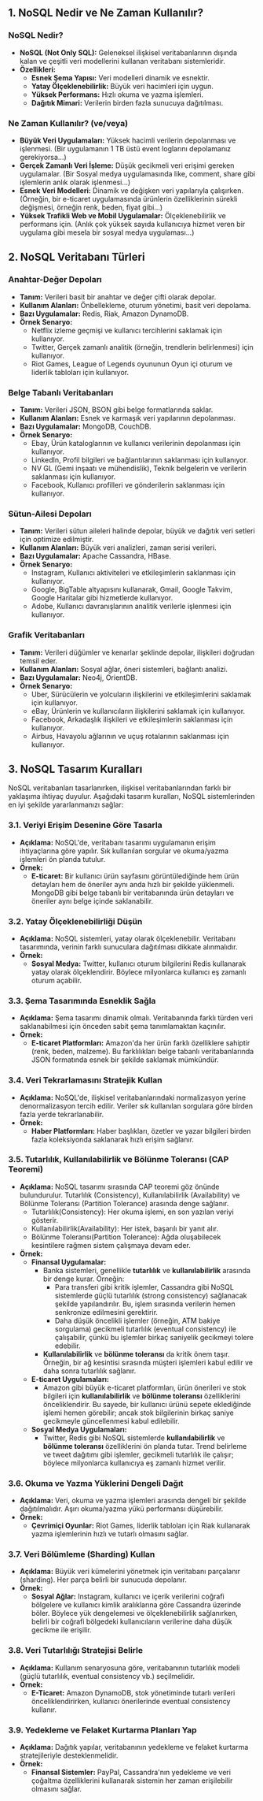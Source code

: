 ## **1. NoSQL Nedir ve Ne Zaman Kullanılır?**

### NoSQL Nedir?
- **NoSQL (Not Only SQL):** Geleneksel ilişkisel veritabanlarının dışında kalan ve çeşitli veri modellerini kullanan veritabanı sistemleridir.
- **Özellikleri:**
  - **Esnek Şema Yapısı:** Veri modelleri dinamik ve esnektir.
  - **Yatay Ölçeklenebilirlik:** Büyük veri hacimleri için uygun.
  - **Yüksek Performans:** Hızlı okuma ve yazma işlemleri. 
  - **Dağıtık Mimari:** Verilerin birden fazla sunucuya dağıtılması.

### Ne Zaman Kullanılır? (ve/veya)
- **Büyük Veri Uygulamaları:** Yüksek hacimli verilerin depolanması ve işlenmesi. (Bir uygulamanın 1 TB üstü event loglarını depolamanız gerekiyorsa...)
- **Gerçek Zamanlı Veri İşleme:** Düşük gecikmeli veri erişimi gereken uygulamalar. (Bir Sosyal medya uygulamasında like, comment, share gibi işlemlerin anlık olarak işlenmesi...)
- **Esnek Veri Modelleri:** Dinamik ve değişken veri yapılarıyla çalışırken. (Örneğin, bir e-ticaret uygulamasında ürünlerin özelliklerinin sürekli değişmesi, örneğin renk, beden, fiyat gibi...)
- **Yüksek Trafikli Web ve Mobil Uygulamalar:** Ölçeklenebilirlik ve performans için. (Anlık çok yüksek sayıda kullanıcıya hizmet veren bir uygulama gibi mesela bir sosyal medya uygulaması...)

## **2. NoSQL Veritabanı Türleri**
### Anahtar-Değer Depoları
- **Tanım:** Verileri basit bir anahtar ve değer çifti olarak depolar.
- **Kullanım Alanları:** Önbellekleme, oturum yönetimi, basit veri depolama.
- **Bazı Uygulamalar:** Redis, Riak, Amazon DynamoDB.
- **Örnek Senaryo:** 
  - Netflix izleme geçmişi ve kullanıcı tercihlerini saklamak için kullanıyor.
  - Twitter, Gerçek zamanlı analitik (örneğin, trendlerin belirlenmesi) için kullanıyor.
  - Riot Games, League of Legends oyununun Oyun içi oturum ve liderlik tabloları için kullanıyor.
### Belge Tabanlı Veritabanları
- **Tanım:** Verileri JSON, BSON gibi belge formatlarında saklar.
- **Kullanım Alanları:** Esnek ve karmaşık veri yapılarının depolanması.
- **Bazı Uygulamalar:** MongoDB, CouchDB.
- **Örnek Senaryo:** 
  - Ebay, Ürün kataloglarının ve kullanıcı verilerinin depolanması için kullanıyor.
  - LinkedIn, Profil bilgileri ve bağlantılarının saklanması için kullanıyor.
  - NV GL (Gemi inşaatı ve mühendislik), Teknik belgelerin ve verilerin saklanması için kullanıyor.
  - Facebook, Kullanıcı profilleri ve gönderilerin saklanması için kullanıyor.
### Sütun-Ailesi Depoları
- **Tanım:** Verileri sütun aileleri halinde depolar, büyük ve dağıtık veri setleri için optimize edilmiştir.
- **Kullanım Alanları:** Büyük veri analizleri, zaman serisi verileri.
- **Bazı Uygulamalar:** Apache Cassandra, HBase.
- **Örnek Senaryo:** 
  - Instagram, Kullanıcı aktiviteleri ve etkileşimlerin saklanması için kullanıyor.
  - Google, BigTable altyapısını kullanarak, Gmail, Google Takvim, Google Haritalar gibi hizmetlerde kullanıyor.
  - Adobe, Kullanıcı davranışlarının analitik verilerle işlenmesi için kullanıyor.
### Grafik Veritabanları
- **Tanım:** Verileri düğümler ve kenarlar şeklinde depolar, ilişkileri doğrudan temsil eder.
- **Kullanım Alanları:** Sosyal ağlar, öneri sistemleri, bağlantı analizi.
- **Bazı Uygulamalar:** Neo4j, OrientDB.
- **Örnek Senaryo:** 
  - Uber, Sürücülerin ve yolcuların ilişkilerini ve etkileşimlerini saklamak için kullanıyor.
  - eBay, Ürünlerin ve kullanıcıların ilişkilerini saklamak için kullanıyor.
  - Facebook, Arkadaşlık ilişkileri ve etkileşimlerin saklanması için kullanıyor.
  - Airbus, Havayolu ağlarının ve uçuş rotalarının saklanması için kullanıyor.

## **3. NoSQL Tasarım Kuralları**

NoSQL veritabanları tasarlanırken, ilişkisel veritabanlarından farklı bir yaklaşıma ihtiyaç duyulur. Aşağıdaki tasarım kuralları, NoSQL sistemlerinden en iyi şekilde yararlanmanızı sağlar:
### **3.1. Veriyi Erişim Desenine Göre Tasarla**
- **Açıklama:** NoSQL'de, veritabanı tasarımı uygulamanın erişim ihtiyaçlarına göre yapılır. Sık kullanılan sorgular ve okuma/yazma işlemleri ön planda tutulur.
- **Örnek:**
	- **E-ticaret:** Bir kullanıcı ürün sayfasını görüntülediğinde hem ürün detayları hem de öneriler aynı anda hızlı bir şekilde yüklenmeli. MongoDB gibi belge tabanlı bir veritabanında ürün detayları ve öneriler aynı belge içinde saklanabilir.
### **3.2. Yatay Ölçeklenebilirliği Düşün**
- **Açıklama:** NoSQL sistemleri, yatay olarak ölçeklenebilir. Veritabanı tasarımında, verinin farklı sunuculara dağıtılması dikkate alınmalıdır.
- **Örnek:**
	- **Sosyal Medya:** Twitter, kullanıcı oturum bilgilerini Redis kullanarak yatay olarak ölçeklendirir. Böylece milyonlarca kullanıcı eş zamanlı oturum açabilir.
### **3.3. Şema Tasarımında Esneklik Sağla**
- **Açıklama:** Şema tasarımı dinamik olmalı. Veritabanında farklı türden veri saklanabilmesi için önceden sabit şema tanımlamaktan kaçınılır.
- **Örnek:**
	- **E-ticaret Platformları:** Amazon'da her ürün farklı özelliklere sahiptir (renk, beden, malzeme). Bu farklılıkları belge tabanlı veritabanlarında JSON formatında esnek bir şekilde saklamak mümkündür.
### **3.4. Veri Tekrarlamasını Stratejik Kullan**
- **Açıklama:** NoSQL'de, ilişkisel veritabanlarındaki normalizasyon yerine denormalizasyon tercih edilir. Veriler sık kullanılan sorgulara göre birden fazla yerde tekrarlanabilir.
- **Örnek:**
	- **Haber Platformları:** Haber başlıkları, özetler ve yazar bilgileri birden fazla koleksiyonda saklanarak hızlı erişim sağlanır.
### **3.5. Tutarlılık, Kullanılabilirlik ve Bölünme Toleransı (CAP Teoremi)**
- **Açıklama:** NoSQL tasarımı sırasında CAP teoremi göz önünde bulundurulur. Tutarlılık (Consistency), Kullanılabilirlik (Availability) ve Bölünme Toleransı (Partition Tolerance) arasında denge sağlanır.
  - Tutarlılık(Consistency): Her okuma işlemi, en son yazılan veriyi gösterir.
  - Kullanılabilirlik(Availability): Her istek, başarılı bir yanıt alır.
  - Bölünme Toleransı(Partition Tolerance): Ağda oluşabilecek kesintilere rağmen sistem çalışmaya devam eder.
- **Örnek:**
  - **Finansal Uygulamalar:**
      - Banka sistemleri, genellikle **tutarlılık** ve **kullanılabilirlik** arasında bir denge kurar. Örneğin:
          - Para transferi gibi kritik işlemler, Cassandra gibi NoSQL sistemlerde güçlü tutarlılık (strong consistency) sağlanacak şekilde yapılandırılır. Bu, işlem sırasında verilerin hemen senkronize edilmesini gerektirir.
          - Daha düşük öncelikli işlemler (örneğin, ATM bakiye sorgulama) gecikmeli tutarlılık (eventual consistency) ile çalışabilir, çünkü bu işlemler birkaç saniyelik gecikmeyi tolere edebilir.
      - **Kullanılabilirlik** ve **bölünme toleransı** da kritik önem taşır. Örneğin, bir ağ kesintisi sırasında müşteri işlemleri kabul edilir ve daha sonra tutarlılık sağlanır.
  - **E-ticaret Uygulamaları:**
      - Amazon gibi büyük e-ticaret platformları, ürün önerileri ve stok bilgileri için **kullanılabilirlik** ve **bölünme toleransı** özelliklerini önceliklendirir. Bu sayede, bir kullanıcı ürünü sepete eklediğinde işlemi hemen görebilir; ancak stok bilgilerinin birkaç saniye gecikmeyle güncellenmesi kabul edilebilir.
  - **Sosyal Medya Uygulamaları:**
      - Twitter, Redis gibi NoSQL sistemlerde **kullanılabilirlik** ve **bölünme toleransı** özelliklerini ön planda tutar. Trend belirleme ve tweet dağıtımı gibi işlemler, gecikmeli tutarlılık ile çalışır; böylece milyonlarca kullanıcıya eş zamanlı hizmet verilir.
### **3.6. Okuma ve Yazma Yüklerini Dengeli Dağıt**
- **Açıklama:** Veri, okuma ve yazma işlemleri arasında dengeli bir şekilde dağıtılmalıdır. Aşırı okuma/yazma yükü performansı düşürebilir.
- **Örnek:**
	- **Çevrimiçi Oyunlar:** Riot Games, liderlik tabloları için Riak kullanarak yazma işlemlerinin hızlı ve tutarlı olmasını sağlar.
### **3.7. Veri Bölümleme (Sharding) Kullan**
- **Açıklama:** Büyük veri kümelerini yönetmek için veritabanı parçalanır (sharding). Her parça belirli bir sunucuda depolanır.
- **Örnek:**
	- **Sosyal Ağlar:**  Instagram, kullanıcı ve içerik verilerini coğrafi bölgelere ve kullanıcı kimlik aralıklarına göre Cassandra üzerinde böler. Böylece yük dengelemesi ve ölçeklenebilirlik sağlanırken, belirli bir coğrafi bölgedeki kullanıcıların verilerine daha düşük gecikme ile erişilir.
### **3.8. Veri Tutarlılığı Stratejisi Belirle**
- **Açıklama:** Kullanım senaryosuna göre, veritabanının tutarlılık modeli (güçlü tutarlılık, eventual consistency vb.) seçilmelidir.
- **Örnek:**
	- **E-Ticaret:** Amazon DynamoDB, stok yönetiminde tutarlı verileri önceliklendirirken, kullanıcı önerilerinde eventual consistency kullanır.
### **3.9. Yedekleme ve Felaket Kurtarma Planları Yap**
- **Açıklama:** Dağıtık yapılar, veritabanının yedekleme ve felaket kurtarma stratejileriyle desteklenmelidir.
- **Örnek:**
	- **Finansal Sistemler:** PayPal, Cassandra'nın yedekleme ve veri çoğaltma özelliklerini kullanarak sistemin her zaman erişilebilir olmasını sağlar.

